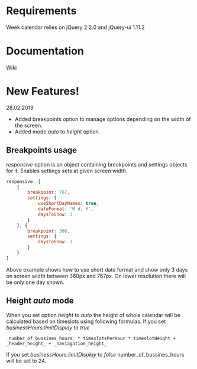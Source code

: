 # Requirements

Week calendar relies on jQuery 2.2.0 and jQuery-ui 1.11.2

# Documentation
[Wiki](https://github.com/sabat24/jquery-week-calendar/wiki)

# New Features!

28.02.2019

  - Added breakpoints option to manage options depending on the width of the screen.
  - Added mode *auto* to *height* option.

## Breakpoints usage

*responsive* option is an object containing breakpoints and settings objects for it. Enables settings sets at given screen width.

```js
responsive: [
    {
        breakpoint: 767,
        settings: {
            useShortDayNames: true,
            dateFormat: 'M d, Y',
            daysToShow: 3
        }
    }, {
        breakpoint: 360,
        settings: {
            daysToShow: 1
        }
    }
]
```

Above example shows how to use short date format and show only 3 days on screen width between 360px and 767px. On lower resolution there will be only one day shown.

## Height *auto* mode

When you set option *height* to *auto* the height of whole calendar will be calculated based on timeslots using following formulas.
If you set *businessHours.limitDisplay* to *true*
```
_number_of_bussines_hours_ * timeslotsPerHour * timeslotHeight + _header_height_ + _naviagation_height_
```
If you set *businessHours.limitDisplay* to *false* number_of_bussines_hours will be set to 24.


